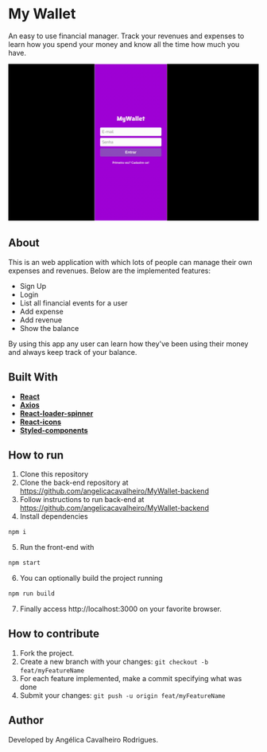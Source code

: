# My Wallet

An easy to use financial manager. Track your revenues and expenses to learn how you spend your money and know all the time how much you have.

<img src="/assets/my-wallet-usage.gif" />


## About

This is an web application with which lots of people can manage their own expenses and revenues. Below are the implemented features:

- Sign Up
- Login
- List all financial events for a user
- Add expense
- Add revenue
- Show the balance

By using this app any user can learn how they've been using their money and always keep track of your balance.

## Built With
-   **[React](https://reactjs.org/)**
-   **[Axios](https://axios-http.com/)**
-   **[React-loader-spinner](https://mhnpd.github.io/react-loader-spinner/)**
-   **[React-icons](https://react-icons.github.io/react-icons)**
-   **[Styled-components](https://styled-components.com/)**
##

## How to run

1. Clone this repository
2. Clone the back-end repository at https://github.com/angelicacavalheiro/MyWallet-backend
3. Follow instructions to run back-end at https://github.com/angelicacavalheiro/MyWallet-backend
4. Install dependencies
```bash
npm i
```
5. Run the front-end with
```bash
npm start
```
6. You can optionally build the project running
```bash
npm run build
```
7. Finally access http://localhost:3000 on your favorite browser.

## How to contribute
1. Fork the project.
2. Create a new branch with your changes: `git checkout -b feat/myFeatureName`
3. For each feature implemented, make a commit specifying what was done
4. Submit your changes: `git push -u origin feat/myFeatureName`

##
## Author
Developed by Angélica Cavalheiro Rodrigues.


